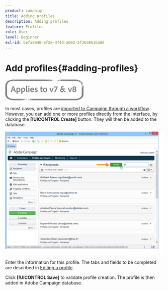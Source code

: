 ```yaml
---
product: campaign
title: Adding profiles
description: Adding profiles
feature: Profiles
role: User
level: Beginner
exl-id: befa8948-ef2e-4f4d-a002-3f26d8516a0d
---
```

# Add profiles{#adding-profiles}

![](../../assets/common.svg)

In most cases, profiles are [imported to Campaign through a workflow](../../platform/using/import-export-workflows.md). However, you can add one or more profiles directly from the interface, by clicking the **[!UICONTROL Create]** button. They will then be added to the database.

![](assets/s_ncs_user_profile_add.png)

Enter the information for this profile. The tabs and fields to be completed are described in [Editing a profile](../../platform/using/editing-a-profile.md).

Click **[!UICONTROL Save]** to validate profile creation. The profile is then added in Adobe Campaign database.
